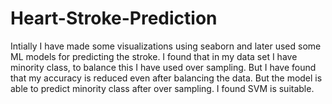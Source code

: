# Heart-Stroke-Prediction
Intially I have made some visualizations using seaborn and later used some ML models for predicting the stroke. I found that in my data set I have minority class, to balance this I have used over sampling. But I have found that my accuracy is reduced even after balancing the data. But the model is able to predict minority class after over sampling. I found SVM is suitable.
